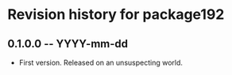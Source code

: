 # Revision history for package192

## 0.1.0.0 -- YYYY-mm-dd

* First version. Released on an unsuspecting world.
